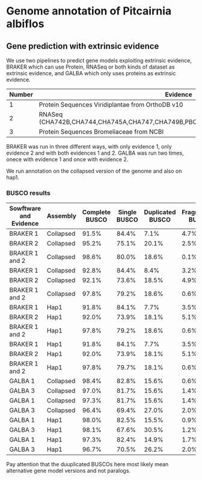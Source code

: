 # Genome annotation of __Pitcairnia albiflos__

## Gene prediction with extrinsic evidence

We use two pipelines to predict gene models exploiting extrinsic evidence, BRAKER which can use Protein, RNASeq or both kinds of dataset as extrinsic evidence, and GALBA which only uses proteins as extrinsic evidence.

| Number | Evidence | BRAKER | GALBA |
| --- | --- | --- | --- |
| 1 | Protein Sequences Viridiplantae from OrthoDB v10 | X | X |
| 2 | RNASeq (CHA742B,CHA744,CHA745A,CHA747,CHA749B,PBO670,PBO674A,PBO675,PBO677,PBO678)| X | |
| 3 | Protein Sequences Bromeliaceae from NCBI | | X |

BRAKER was run in three different ways, with only evidence 1, only evidence 2 and with both evidences 1 and 2. GALBA was run two times, onece with evidence 1 and once with evidence 2.

We run annotation on the collapsed version of the genome and also on hap1.

### BUSCO results

| Sowftware and Evidence | Assembly | Complete BUSCO | Single BUSCO | Duplicated BUSCO | Fragmented BUSCO | Missing BUSCO | N BUSCO | BUSCO DB |
| --- | --- | --- | --- | --- | --- |--- | --- | --- |
| BRAKER 1 | Collapsed | 91.5% | 84.4% | 7.1% | 4.7% | 3.8% | 1614 | Embryophyta |
| BRAKER 2 | Collapsed | 95.2% | 75.1% | 20.1% | 2.5% | 2.3% | 1614 | Embryophyta |
| BRAKER 1 and 2 | Collapsed | 98.6% | 80.0% | 18.6% | 0.1% | 1.3% | 1614 | Embryophyta |
| BRAKER 1 | Collapsed | 92.8% | 84.4% | 8.4% | 3.2% | 4.0% | 3236 | Liliopsida |
| BRAKER 2 | Collapsed | 92.1% | 73.6% | 18.5% | 4.9% | 3.0% | 3236 | Liliopsida |
| BRAKER 1 and 2 | Collapsed | 97.8% | 79.2% | 18.6% | 0.6% | 1.6% | 3236 | Liliopsida |
| BRAKER 1 | Hap1 | 91.8% | 84.1% | 7.7% | 3.5% | 4.7% | 3236 | Liliopsida |
| BRAKER 2 | Hap1 | 92.0% | 73.9% | 18.1% | 5.1% | 2.9% | 3236 | Liliopsida |
| BRAKER 1 and 2 | Hap1 | 97.8% | 79.2% | 18.6% | 0.6% | 1.6% | 3236 | Liliopsida |
| BRAKER 1 | Hap1 | 91.8% | 84.1% | 7.7% | 3.5% | 4.7% | 3236 | Liliopsida |
| BRAKER 2 | Hap1 | 92.0% | 73.9% | 18.1% | 5.1% | 2.9% | 3236 | Liliopsida |
| BRAKER 1 and 2 | Hap1 | 97.8% | 79.7% | 18.1% | 0.6% | 1.6% | 3236 | Liliopsida |
| GALBA 1 | Collapsed | 98.4% | 82.8% | 15.6% | 0.6% | 1.0% | 1614 | Embryophyta |
| GALBA 3 | Collapsed | 97.0% | 81.7% | 15.6% | 1.4% | 1.3% | 1614 | Embryophyta |
| GALBA 1 | Collapsed | 97.3% | 81.7% | 15.6% | 1.4% | 1.3% | 3236 | Liliopsida |
| GALBA 3 | Collapsed | 96.4% | 69.4% | 27.0% | 2.0% | 1.6% | 3236 | Liliopsida |
| GALBA 1 | Hap1 | 98.0% | 82.5% | 15.5% | 0.9% | 1.1% | 1614 | Embryophyta |
| GALBA 3 | Hap1 | 98.1% | 67.6% | 30.5% | 1.2% | 0.7% | 1614 | Embryophyta |
| GALBA 1 | Hap1 | 97.3% | 82.4% | 14.9% | 1.7% | 1.0% | 3236 | Liliopsida |
| GALBA 3 | Hap1 | 96.7% | 70.5% | 26.2% | 2.0% | 1.3% | 3236 | Liliopsida |

Pay attention that the duuplicated BUSCOs here most likely mean alternative gene model versions and not paralogs.
